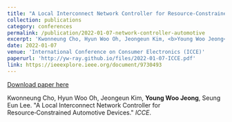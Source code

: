 ```yaml
---
title: "A Local Interconnect Network Controller for Resource‑Constrained Automotive Devices"
collection: publications
category: conferences
permalink: /publication/2022-01-07-network-controller-automotive
excerpt: 'Kwonneung Cho, Hyun Woo Oh, Jeongeun Kim, <b>Young Woo Jeong</b>, Seung Eun Lee. &quot;A Local Interconnect Network Controller for Resource‑Constrained Automotive Devices.&quot; <i>ICCE</i>.'
date: 2022-01-07
venue: 'International Conference on Consumer Electronics (ICCE)'
paperurl: 'http://yw-ray.github.io/files/2022-01-07-ICCE.pdf'
link: https://ieeexplore.ieee.org/document/9730493
---
```


<a href='http://yw-ray.github.io/files/2022-01-07-ICCE.pdf'>Download paper here</a>

Kwonneung Cho, Hyun Woo Oh, Jeongeun Kim, <b>Young Woo Jeong</b>, Seung Eun Lee. &quot;A Local Interconnect Network Controller for Resource‑Constrained Automotive Devices.&quot; <i>ICCE</i>.
